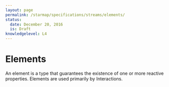 ```yaml
---
layout: page
permalink: /starmap/specifications/streams/elements/
status:
  date: December 20, 2016
  is: Draft
knowledgelevel: L4
---
```


# Elements

An element is a type that guarantees the existence of one or more reactive properties. Elements are
used primarily by Interactions.
